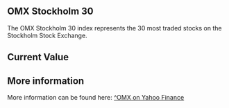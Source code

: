 ## OMX Stockholm 30

The OMX Stockholm 30 index represents the 30 most traded stocks on the Stockholm Stock Exchange.

## Current Value

<Value topic="finance/stock-exchange/index/OMX" decimals="2" unit="points"/>

## More information

More information can be found here: [^OMX on Yahoo Finance](https://finance.yahoo.com/quote/^OMX/)
